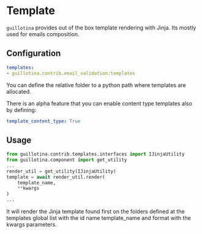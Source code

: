 # Template

`guillotina` provides out of the box template rendering with Jinja. Its mostly used for emails composition.

## Configuration

```yaml
templates:
- guillotina.contrib.email_validation:templates
```

You can define the relative folder to a python path where templates are allocated.

There is an alpha feature that you can enable content type templates also by defining:

```yaml
template_content_type: True
```

## Usage

```python
from guillotina.contrib.templates.interfaces import IJinjaUtility
from guillotina.component import get_utility
...
render_util = get_utility(IJinjaUtility)
template = await render_util.render(
    template_name,
    **kwargs
)
...
```

It will render the Jinja template found first on the folders defined at the templates global list with the id name template_name and format with the kwargs parameters.
